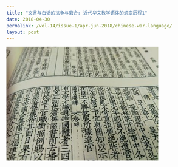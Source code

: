 ```yaml
---
title: "文言与白话的抗争与磨合: 近代华文教学语体的蜕变历程1"
date: 2018-04-30
permalink: /vol-14/issue-1/apr-jun-2018/chinese-war-language/
layout: post
---
```



<img src="/images/Vol-14-issue-1/chinese/Chinese1.jpg">
<div style="background-color: white;"></i></div>
